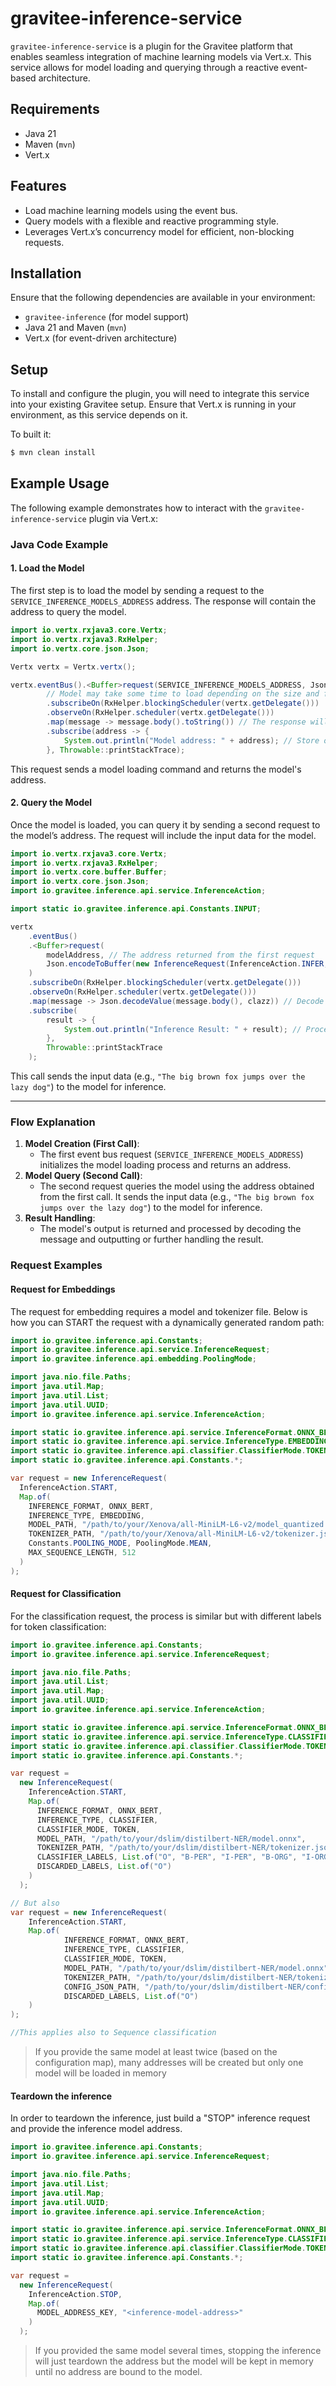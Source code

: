 # gravitee-inference-service

`gravitee-inference-service` is a plugin for the Gravitee platform that enables seamless integration of machine learning models via Vert.x. This service allows for model loading and querying through a reactive event-based architecture.

## Requirements

- Java 21
- Maven (`mvn`)
- Vert.x

## Features

- Load machine learning models using the event bus.
- Query models with a flexible and reactive programming style.
- Leverages Vert.x’s concurrency model for efficient, non-blocking requests.

## Installation

Ensure that the following dependencies are available in your environment:

- `gravitee-inference` (for model support)
- Java 21 and Maven (`mvn`)
- Vert.x (for event-driven architecture)

## Setup

To install and configure the plugin, you will need to integrate this service into your existing Gravitee setup. Ensure that Vert.x is running in your environment, as this service depends on it.

To built it:
```bash
$ mvn clean install
```

## Example Usage

The following example demonstrates how to interact with the `gravitee-inference-service` plugin via Vert.x:

### Java Code Example

#### 1. Load the Model

The first step is to load the model by sending a request to the `SERVICE_INFERENCE_MODELS_ADDRESS` address. The response will contain the address to query the model.

```java
import io.vertx.rxjava3.core.Vertx;
import io.vertx.rxjava3.RxHelper;
import io.vertx.core.json.Json;

Vertx vertx = Vertx.vertx();

vertx.eventBus().<Buffer>request(SERVICE_INFERENCE_MODELS_ADDRESS, Json.encodeToBuffer(request))
        // Model may take some time to load depending on the size and for the first time
        .subscribeOn(RxHelper.blockingScheduler(vertx.getDelegate()))
        .observeOn(RxHelper.scheduler(vertx.getDelegate()))
        .map(message -> message.body().toString()) // The response will be the model's address
        .subscribe(address -> {
            System.out.println("Model address: " + address); // Store or process the address
        }, Throwable::printStackTrace);
```

This request sends a model loading command and returns the model's address.

#### 2. Query the Model

Once the model is loaded, you can query it by sending a second request to the model’s address. The request will include the input data for the model.

```java
import io.vertx.rxjava3.core.Vertx;
import io.vertx.rxjava3.RxHelper;
import io.vertx.core.buffer.Buffer;
import io.vertx.core.json.Json;
import io.gravitee.inference.api.service.InferenceAction;

import static io.gravitee.inference.api.Constants.INPUT;

vertx
    .eventBus()
    .<Buffer>request(
        modelAddress, // The address returned from the first request
        Json.encodeToBuffer(new InferenceRequest(InferenceAction.INFER, Map.of(INPUT, "The big brown fox jumps over the lazy dog")))
    )
    .subscribeOn(RxHelper.blockingScheduler(vertx.getDelegate()))
    .observeOn(RxHelper.scheduler(vertx.getDelegate()))
    .map(message -> Json.decodeValue(message.body(), clazz)) // Decode the result
    .subscribe(
        result -> {
            System.out.println("Inference Result: " + result); // Process or display the result
        },
        Throwable::printStackTrace
    );
```

This call sends the input data (e.g., `"The big brown fox jumps over the lazy dog"`) to the model for inference.

---

### Flow Explanation

1. **Model Creation (First Call)**:
    - The first event bus request (`SERVICE_INFERENCE_MODELS_ADDRESS`) initializes the model loading process and returns an address.
2. **Model Query (Second Call)**:
    - The second request queries the model using the address obtained from the first call. It sends the input data (e.g., `"The big brown fox jumps over the lazy dog"`) to the model for inference.
3. **Result Handling**:
    - The model's output is returned and processed by decoding the message and outputting or further handling the result.

### Request Examples

#### Request for Embeddings

The request for embedding requires a model and tokenizer file. Below is how you can START the request with a dynamically generated random path:

```java
import io.gravitee.inference.api.Constants;
import io.gravitee.inference.api.service.InferenceRequest;
import io.gravitee.inference.api.embedding.PoolingMode;

import java.nio.file.Paths;
import java.util.Map;
import java.util.List;
import java.util.UUID;
import io.gravitee.inference.api.service.InferenceAction;

import static io.gravitee.inference.api.service.InferenceFormat.ONNX_BERT;
import static io.gravitee.inference.api.service.InferenceType.EMBEDDING;
import static io.gravitee.inference.api.classifier.ClassifierMode.TOKEN;
import static io.gravitee.inference.api.Constants.*;

var request = new InferenceRequest(
  InferenceAction.START,
  Map.of(
    INFERENCE_FORMAT, ONNX_BERT,
    INFERENCE_TYPE, EMBEDDING,
    MODEL_PATH, "/path/to/your/Xenova/all-MiniLM-L6-v2/model_quantized.onnx",
    TOKENIZER_PATH, "/path/to/your/Xenova/all-MiniLM-L6-v2/tokenizer.json",
    Constants.POOLING_MODE, PoolingMode.MEAN,
    MAX_SEQUENCE_LENGTH, 512
  )
);
```

#### Request for Classification

For the classification request, the process is similar but with different labels for token classification:

```java
import io.gravitee.inference.api.Constants;
import io.gravitee.inference.api.service.InferenceRequest;

import java.nio.file.Paths;
import java.util.List;
import java.util.Map;
import java.util.UUID;
import io.gravitee.inference.api.service.InferenceAction;

import static io.gravitee.inference.api.service.InferenceFormat.ONNX_BERT;
import static io.gravitee.inference.api.service.InferenceType.CLASSIFIER;
import static io.gravitee.inference.api.classifier.ClassifierMode.TOKEN;
import static io.gravitee.inference.api.Constants.*;

var request =
  new InferenceRequest(
    InferenceAction.START,
    Map.of(
      INFERENCE_FORMAT, ONNX_BERT,
      INFERENCE_TYPE, CLASSIFIER,
      CLASSIFIER_MODE, TOKEN,
      MODEL_PATH, "/path/to/your/dslim/distilbert-NER/model.onnx",
      TOKENIZER_PATH, "/path/to/your/dslim/distilbert-NER/tokenizer.json",
      CLASSIFIER_LABELS, List.of("O", "B-PER", "I-PER", "B-ORG", "I-ORG", "B-LOC", "I-LOC", "B-MISC", "I-MISC"),
      DISCARDED_LABELS, List.of("O")
    )
  );

// But also
var request = new InferenceRequest(
    InferenceAction.START,
    Map.of(
            INFERENCE_FORMAT, ONNX_BERT,
            INFERENCE_TYPE, CLASSIFIER,
            CLASSIFIER_MODE, TOKEN,
            MODEL_PATH, "/path/to/your/dslim/distilbert-NER/model.onnx",
            TOKENIZER_PATH, "/path/to/your/dslim/distilbert-NER/tokenizer.json",
            CONFIG_JSON_PATH, "/path/to/your/dslim/distilbert-NER/config.json",
            DISCARDED_LABELS, List.of("O")
    )
);

//This applies also to Sequence classification
```

> If you provide the same model at least twice (based on the configuration map), many addresses will be created but only
> one model will be loaded in memory

#### Teardown the inference

In order to teardown the inference, just build a "STOP" inference request and provide the inference model
address.


```java
import io.gravitee.inference.api.Constants;
import io.gravitee.inference.api.service.InferenceRequest;

import java.nio.file.Paths;
import java.util.List;
import java.util.Map;
import java.util.UUID;
import io.gravitee.inference.api.service.InferenceAction;

import static io.gravitee.inference.api.service.InferenceFormat.ONNX_BERT;
import static io.gravitee.inference.api.service.InferenceType.CLASSIFIER;
import static io.gravitee.inference.api.classifier.ClassifierMode.TOKEN;
import static io.gravitee.inference.api.Constants.*;

var request =
  new InferenceRequest(
    InferenceAction.STOP,
    Map.of(
      MODEL_ADDRESS_KEY, "<inference-model-address>"
    )
  );
```

> If you provided the same model several times, stopping the inference will just teardown the address
> but the model will be kept in memory until no address are bound to the model.